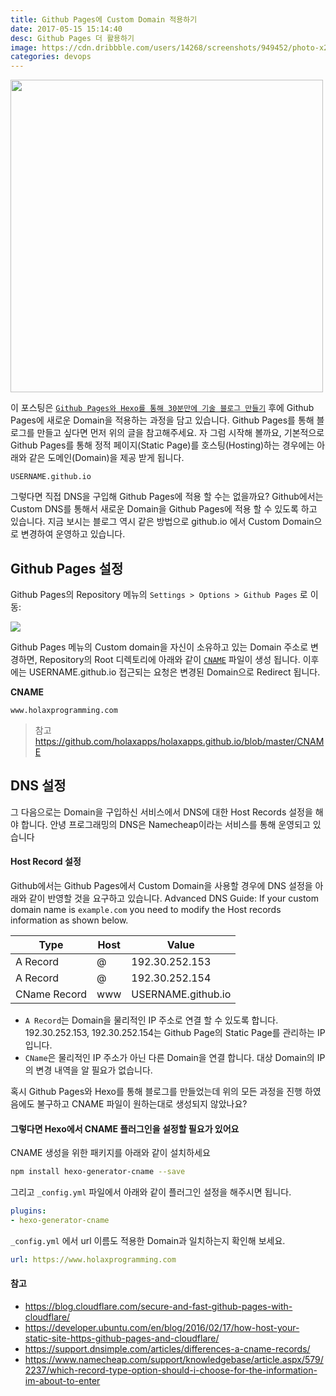 ```yaml
---
title: Github Pages에 Custom Domain 적용하기
date: 2017-05-15 15:14:40
desc: Github Pages 더 활용하기
image: https://cdn.dribbble.com/users/14268/screenshots/949452/photo-x2.png
categories: devops
---
```


<img src='https://cdn.dribbble.com/users/14268/screenshots/949452/photo-x2.png' width='500'>

이 포스팅은 [`Github Pages와 Hexo를 통해 30분만에 기술 블로그 만들기`](http://holaxprogramming.com/2017/04/16/github-page-and-hexo/) 후에 Github Pages에 새로운 Domain을 적용하는 과정을 담고 있습니다. Github Pages를 통해 블로그를 만들고 싶다면 먼저 위의 글을 참고해주세요. 자 그럼 시작해 볼까요, 기본적으로 Github Pages를 통해 정적 페이지(Static Page)를 호스팅(Hosting)하는 경우에는 아래와 같은 도메인(Domain)을 제공 받게 됩니다.

```
USERNAME.github.io
```

그렇다면 직접 DNS을 구입해 Github Pages에 적용 할 수는 없을까요? Github에서는 Custom DNS를 통해서 새로운 Domain을 Github Pages에 적용 할 수 있도록 하고 있습니다. 지금 보시는 블로그 역시 같은 방법으로 github.io 에서 Custom Domain으로 변경하여 운영하고 있습니다.

## Github Pages 설정

Github Pages의 Repository 메뉴의 `Settings > Options > Github Pages` 로 이동:

<img src='http://image.toast.com/aaaaahq/git-page-ssl.png' />

Github Pages 메뉴의 Custom domain을 자신이 소유하고 있는 Domain 주소로 변경하면, Repository의 Root 디렉토리에 아래와 같이 [`CNAME`](https://en.wikipedia.org/wiki/CNAME_record) 파일이 생성 됩니다. 이후에는 USERNAME.github.io 접근되는 요청은 변경된 Domain으로 Redirect 됩니다.

**CNAME**
```
www.holaxprogramming.com
```

> 참고
https://github.com/holaxapps/holaxapps.github.io/blob/master/CNAME

## DNS 설정

그 다음으로는 Domain을 구입하신 서비스에서 DNS에 대한 Host Records 설정을 해야 합니다. 안녕 프로그래밍의 DNS은 Namecheap이라는 서비스를 통해 운영되고 있습니다

#### Host Record 설정

Github에서는 Github Pages에서 Custom Domain을 사용할 경우에 DNS 설정을 아래와 같이 반영할 것을 요구하고 있습니다. Advanced DNS Guide: If your custom domain name is `example.com` you need to modify the Host records information as shown below.

Type | Host | Value
--|--|--
A Record | @ | 192.30.252.153
A Record | @ | 192.30.252.154
CName Record | www | USERNAME.github.io

- `A Record`는 Domain을 물리적인 IP 주소로 연결 할 수 있도록 합니다. 192.30.252.153, 192.30.252.154는 Github Page의 Static Page를 관리하는 IP입니다.
- `CName`은 물리적인 IP 주소가 아닌 다른 Domain을 연결 합니다. 대상 Domain의 IP의 변경 내역을 알 필요가 없습니다.

<div class='tip'>
혹시 Github Pages와 Hexo를 통해 블로그를 만들었는데 위의 모든 과정을 진행 하였음에도 불구하고 CNAME 파일이 원하는대로 생성되지 않았나요?
</div>

#### 그렇다면 Hexo에서 CNAME 플러그인을 설정할 필요가 있어요

CNAME 생성을 위한 패키지를 아래와 같이 설치하세요

```bash
npm install hexo-generator-cname --save
```

그리고 `_config.yml` 파일에서 아래와 같이 플러그인 설정을 해주시면 됩니다.

```yml
plugins:
- hexo-generator-cname
```

`_config.yml` 에서 url 이름도 적용한 Domain과 일치하는지 확인해 보세요.

```yml
url: https://www.holaxprogramming.com
```

#### 참고

- https://blog.cloudflare.com/secure-and-fast-github-pages-with-cloudflare/
- https://developer.ubuntu.com/en/blog/2016/02/17/how-host-your-static-site-https-github-pages-and-cloudflare/
- https://support.dnsimple.com/articles/differences-a-cname-records/
- https://www.namecheap.com/support/knowledgebase/article.aspx/579/2237/which-record-type-option-should-i-choose-for-the-information-im-about-to-enter
